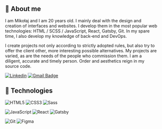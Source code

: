 ## 🙍 About me

I am Mikołaj and I am 20 years old. I mainly deal with the design and creation of interfaces and websites. I develop them in the most popular web technologies: HTML / SCSS / JavaScript, React, Gatsby, Git. In my spare time, I also develop my knowledge of back-end and DevOps.

I create projects not only according to strictly adopted rules, but also try to offer the client other, more interesting possible alternatives. My projects are varied, as are the needs of the people who commission them. I am a diligent, accurate and timely person. Order and aesthetics reign in my source code.

[![Linkedin](https://img.shields.io/badge/-LinkedIn-blue?style=flat-square&logo=Linkedin&logoColor=white&link=https://www.linkedin.com/in/mikolaj-brzycki/)](https://www.linkedin.com/in/mikolaj-brzycki/)
[![Gmail Badge](https://img.shields.io/badge/-Gmail-c14438?style=flat-square&logo=Gmail&logoColor=white&link=mailto:mikibrzycki@gmail.com)](mailto:mikibrzycki@gmail.com)


## 🔧 Technologies

![HTML5](https://img.shields.io/badge/-HTML5-E34F26?style=flat-square&logo=html5&logoColor=white)
![CSS3](https://img.shields.io/badge/-CSS3-1572B6?style=flat-square&logo=css3)
![Sass](https://img.shields.io/badge/-Sass-black?style=flat-square&logo=Sass&logoColor=pink)

![JavaScript](https://img.shields.io/badge/-JavaScript-black?style=flat-square&logo=javascript)
![React](https://img.shields.io/badge/-React-black?style=flat-square&logo=react)
![Gatsby](https://img.shields.io/badge/-Gatsby-purple?style=flat-square&logo=Gatsby&logoColor=white)

![Git](https://img.shields.io/badge/-Git-black?style=flat-square&logo=git)
![Figma](https://img.shields.io/badge/-Figma-gray?style=flat-square&logo=Figma)
